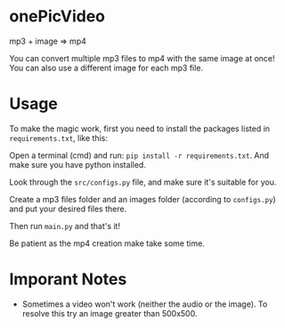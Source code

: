 # onePicVideo
mp3 + image => mp4

You can convert multiple mp3 files to mp4 with the same image at once!
You can also use a different image for each mp3 file.

# Usage
To make the magic work, first you need to install the packages listed in `requirements.txt`, like this:

Open a terminal (cmd) and run: `pip install -r requirements.txt`.
And make sure you have python installed.

Look through the `src/configs.py` file, and make sure it's suitable for you.

Create a mp3 files folder and an images folder (according to `configs.py`) and put your desired files there.

Then run `main.py` and that's it!

Be patient as the mp4 creation make take some time.


# Imporant Notes
* Sometimes a video won't work (neither the audio or the image). To resolve this try an image greater than 500x500.
